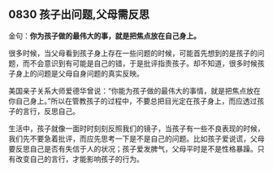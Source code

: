 

## 0830 孩子出问题,父母需反思

金句：**你为孩子做的最伟大的事，就是把焦点放在自己身上。**

很多时候，当父母看到孩子身上存在一些问题的时候，可能首先想到的是孩子的问题，而不会意识到有可能是自己的错，于是批评指责孩子。却不知道，很多时候孩子身上的问题是父母自身问题的真实反映。

美国亲子关系大师爱德华曾说：“你能为孩子做的最伟大的事情，就是把焦点放在你自己身上。”所以在管教孩子的过程中，不要总把目光定在孩子身上，而应透过孩子的言行，反思自己。

生活中，孩子就像一面时时刻刻反照我们的镜子，当孩子有一些不良表现的时候，我们先不要急着批评，而应先思考一下是不是自己的问题。比如孩子爱说谎，父母要反思自己是否有失信于人的状况；孩子爱发脾气，父母平时是不是性格暴躁。只有改变自己的言行，才能影响孩子的行为。
